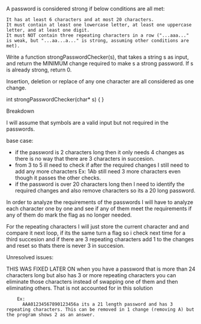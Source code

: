 

A password is considered strong if below conditions are all met:

    It has at least 6 characters and at most 20 characters.
    It must contain at least one lowercase letter, at least one uppercase letter, and at least one digit.
    It must NOT contain three repeating characters in a row ("...aaa..." is weak, but "...aa...a..." is strong, assuming other conditions are met).

Write a function strongPasswordChecker(s), that takes a string s as input, and return the MINIMUM change required to make s a strong password. If s is already strong, return 0.

Insertion, deletion or replace of any one character are all considered as one change.

int strongPasswordChecker(char* s) {    }


Breakdown

I will assume that symbols are a valid input but not required in the passwords.

base case:
 - if the password is 2 characters long then it only needs 4 changes as there is no way that there are 3 characters in succesion.
 - from 3 to 5 ill need to check if after the required changes I still need to add any more characters Ex: 1Ab still need 3 more characters even though it passes the other checks.
 - if the password is over 20 characters long then I need to identify the required changes and also remove characters so its a 20 long password.


In order to analyze the requirements of the passwords I will have to analyze each character one by one and see if any of them meet the requirements if any of them do mark the flag as no longer needed.

For the repeating characters I will just store the current character and and compare it next loop, if its the same turn a flag so i check next time for a third succesion and if there are 3 repeating characters add 1 to the changes and reset so thats there is never 3 in succesion.


Unresolved issues:

THIS WAS FIXED LATER ON
        when you have a password that is more than 24 characters long but also has 3 or more repeating characters you can eliminate those characters instead of swapping one of them and then eliminating others. That is not accounted for in this solution

        Ex:
          AAA01234567890123456a its a 21 length password and has 3 repeating characters. This can be removed in 1 change (removing A) but the program shows 2 as an answer.
